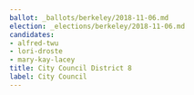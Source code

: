 ```yaml
---
ballot: _ballots/berkeley/2018-11-06.md
election: _elections/berkeley/2018-11-06.md
candidates:
- alfred-twu
- lori-droste
- mary-kay-lacey
title: City Council District 8
label: City Council
---
```

